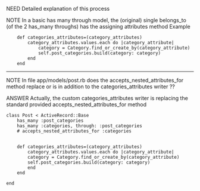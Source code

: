 
NEED Detailed explanation of this process

NOTE In a basic has many through model, the (original) single belongs_to (of the 2 has_many throughs) has the assigning attributes method
    Example

        def categories_attributes=(category_attributes)
            category_attributes.values.each do |category_attribute|
                category = Category.find_or_create_by(category_attribute)
                self.post_categories.build(category: category)
            end
        end

______________________________________________________

NOTE In file app/models/post.rb does the accepts_nested_attributes_for method replace or is in addition to the categories_attributes writer ??

ANSWER Actually, the custom categories_attributes writer is replacing the standard provided accepts_nested_attributes_for method

    class Post < ActiveRecord::Base
        has_many :post_categories
        has_many :categories, through: :post_categories
        # accepts_nested_attributes_for :categories


        def categories_attributes=(category_attributes)
            category_attributes.values.each do |category_attribute|
            category = Category.find_or_create_by(category_attribute)
            self.post_categories.build(category: category)
            end
        end

    end




